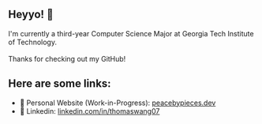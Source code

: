 ## Heyyo! 👋 </br>

I'm currently a third-year Computer Science Major at Georgia Tech Institute of Technology. <br><br> Thanks for checking out my GitHub! <br>

## Here are some links: <br>
- 🚧 Personal Website (Work-in-Progress): [peacebypieces.dev](https://peacebypieces.dev) <br>
- 💼 Linkedin: [linkedin.com/in/thomaswang07](https://www.linkedin.com/in/thomaswang07/) <br>



<!--
**peacebypieces/peacebypieces** is a ✨ _special_ ✨ repository because its `README.md` (this file) appears on your GitHub profile.

Here are some ideas to get you started:

- 🔭 I’m currently working on ...
- 🌱 I’m currently learning ...
- 👯 I’m looking to collaborate on ...
- 🤔 I’m looking for help with ...
- 💬 Ask me about ...
- 📫 How to reach me: ...
- 😄 Pronouns: ...
- ⚡ Fun fact: ...
-->
